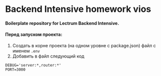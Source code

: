 # Backend Intensive homework vios

#### Boilerplate repository for Lectrum Backend Intensive.

#### Перед запуском проекта:
1. Создать в корне проекта (на одном уровне с package.json) файл с именем `.env`
2. Добавить в файл следующий код

```
DEBUG='server:*,router:*'
PORT=3000
```